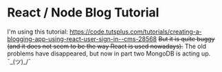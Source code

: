 # React / Node Blog Tutorial

I'm using this tutorial: https://code.tutsplus.com/tutorials/creating-a-blogging-app-using-react-user-sign-in--cms-28568
~~But it is quite buggy (and it does not seem to be the way React is used nowadays).~~
The old problems have disappeared, but now in part two MongoDB is acting up. ¯\_(ツ)_/¯ 



